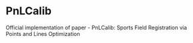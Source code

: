 # PnLCalib
Official implementation of paper - PnLCalib: Sports Field Registration via Points and Lines Optimization

